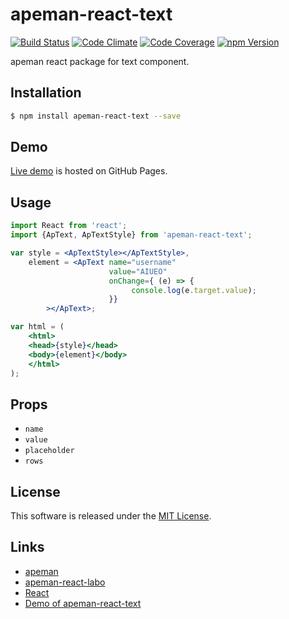 apeman-react-text
==========

<!---
This file is generated by ape-tmpl. Do not update manually.
--->

<!-- Badge Start -->
<a name="badges"></a>

[![Build Status][bd_travis_shield_url]][bd_travis_url]
[![Code Climate][bd_codeclimate_shield_url]][bd_codeclimate_url]
[![Code Coverage][bd_codeclimate_coverage_shield_url]][bd_codeclimate_url]
[![npm Version][bd_npm_shield_url]][bd_npm_url]

[bd_repo_url]: https://github.com/apeman-react-labo/apeman-react-text
[bd_travis_url]: http://travis-ci.org/apeman-react-labo/apeman-react-text
[bd_travis_shield_url]: http://img.shields.io/travis/apeman-react-labo/apeman-react-text.svg?style=flat
[bd_license_url]: https://github.com/apeman-react-labo/apeman-react-text/blob/master/LICENSE
[bd_codeclimate_url]: http://codeclimate.com/github/apeman-react-labo/apeman-react-text
[bd_codeclimate_shield_url]: http://img.shields.io/codeclimate/github/apeman-react-labo/apeman-react-text.svg?style=flat
[bd_codeclimate_coverage_shield_url]: http://img.shields.io/codeclimate/coverage/github/apeman-react-labo/apeman-react-text.svg?style=flat
[bd_gemnasium_url]: https://gemnasium.com/apeman-react-labo/apeman-react-text
[bd_gemnasium_shield_url]: https://gemnasium.com/apeman-react-labo/apeman-react-text.svg
[bd_npm_url]: http://www.npmjs.org/package/apeman-react-text
[bd_npm_shield_url]: http://img.shields.io/npm/v/apeman-react-text.svg?style=flat
[bd_bower_badge_url]: https://img.shields.io/bower/v/apeman-react-text.svg?style=flat

<!-- Badge End -->


<!-- Description Start -->
<a name="description"></a>

apeman react package for text component.

<!-- Description End -->


<!-- Overview Start -->
<a name="overview"></a>



<!-- Overview End -->


<!-- Sections Start -->
<a name="sections"></a>

<!-- Section from "doc/readme/01.Installation.md.hbs" Start -->

<a name="section-doc-readme-01-installation-md"></a>
Installation
-----

```bash
$ npm install apeman-react-text --save
```


<!-- Section from "doc/readme/01.Installation.md.hbs" End -->

<!-- Section from "doc/readme/02.Demo.md.hbs" Start -->

<a name="section-doc-readme-02-demo-md"></a>
Demo
-----

[Live demo][demo_url] is hosted on GitHub Pages.

[demo_url]: http://apeman-react-labo.github.io/apeman-react-text/demo/demo.html

<!-- Section from "doc/readme/02.Demo.md.hbs" End -->

<!-- Section from "doc/readme/03.Usage.md.hbs" Start -->

<a name="section-doc-readme-03-usage-md"></a>
Usage
---------

```jsx
import React from 'react';
import {ApText, ApTextStyle} from 'apeman-react-text';

var style = <ApTextStyle></ApTextStyle>,
    element = <ApText name="username"
                      value="AIUEO"
                      onChange={ (e) => {
                           console.log(e.target.value);
                      }}
        ></ApText>;

var html = (
    <html>
    <head>{style}</head>
    <body>{element}</body>
    </html>
);

```



<!-- Section from "doc/readme/03.Usage.md.hbs" End -->

<!-- Section from "doc/readme/04.Props.md.hbs" Start -->

<a name="section-doc-readme-04-props-md"></a>
Props
-----

+ `name`
+ `value`
+ `placeholder`
+ `rows`


<!-- Section from "doc/readme/04.Props.md.hbs" End -->


<!-- Sections Start -->


<!-- LICENSE Start -->
<a name="license"></a>

License
-------
This software is released under the [MIT License](https://github.com/apeman-react-labo/apeman-react-text/blob/master/LICENSE).

<!-- LICENSE End -->


<!-- Links Start -->
<a name="links"></a>

Links
------

+ [apeman](https://github.com/apeman-labo/apeman)
+ [apeman-react-labo](https://github.com/apeman-react-labo)
+ [React](https://facebook.github.io/react/)
+ [Demo of apeman-react-text](http://apeman-demo-labo.github.io/apeman-react-text/demo/demo.html)

<!-- Links End -->
